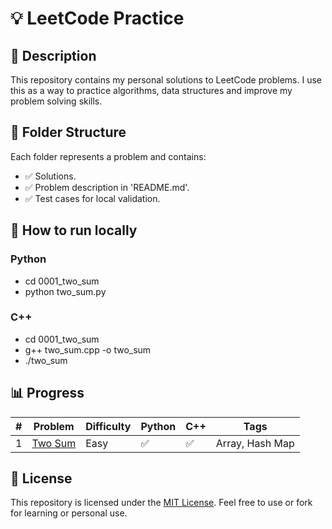 # 💡 LeetCode Practice

## 🚀 Description

This repository contains my personal solutions to LeetCode problems.
I use this as a way to practice algorithms, data structures and improve 
my problem solving skills.

## 🚀 Folder Structure

Each folder represents a problem and contains:
- ✅ Solutions.
- ✅ Problem description in 'README.md'.
- ✅ Test cases for local validation.


## 🚀 How to run locally

### Python
- cd 0001_two_sum
- python two_sum.py

### C++
- cd 0001_two_sum
- g++ two_sum.cpp -o two_sum
- ./two_sum


## 📊 Progress

| # | Problem | Difficulty | Python | C++ | Tags |
|--:|---------|------------|--------|-----|------|
| 1 | [Two Sum](https://leetcode.com/problems/two-sum/) | Easy | ✅ | ✅ | Array, Hash Map |


## 📄 License

This repository is licensed under the [MIT License](LICENSE).
Feel free to use or fork for learning or personal use.
